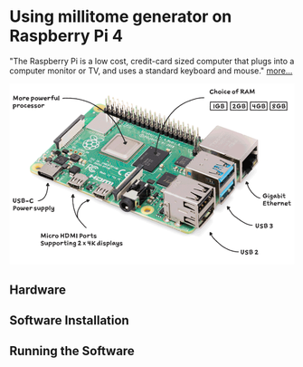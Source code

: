 # Using millitome generator on Raspberry Pi 4

"The Raspberry Pi is a low cost, credit-card sized computer that plugs into a computer monitor or TV, and uses a standard keyboard and mouse." [more...](https://www.raspberrypi.org/help/what-%20is-a-raspberry-pi/)




![Raspberry Pi4!](images/raspi4-1.png "raspi4-1.png")


## Hardware

## Software Installation

## Running the Software
